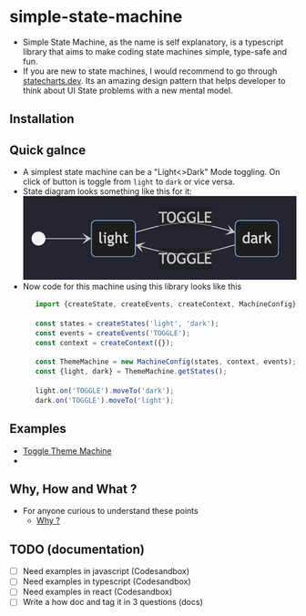 # simple-state-machine

- Simple State Machine, as the name is self explanatory, is a typescript library that aims to make coding state machines simple, type-safe and fun. 
- If you are new to state machines, I would recommend to go through [statecharts.dev](https://statecharts.dev/what-is-a-state-machine.html). Its an amazing design pattern that helps developer to think about UI State problems with a new mental model. 

## Installation

## Quick galnce
- A simplest state machine can be a "Light<>Dark" Mode toggling. On click of button is toggle from `light` to `dark` or vice versa.
- State diagram looks something like this for it: ![toggle-sm](./docs/assets/toggle-sm.png)
- Now code for this machine using this library looks like this
   ```js
      import {createState, createEvents, createContext, MachineConfig} from 'simple-state-machine'

      const states = createStates('light', 'dark');
      const events = createEvents('TOGGLE');
      const context = createContext({});

      const ThemeMachine = new MachineConfig(states, context, events);
      const {light, dark} = ThemeMachine.getStates();
      
      light.on('TOGGLE').moveTo('dark');
      dark.on('TOGGLE').moveTo('light');
   ```

## Examples
- [Toggle Theme Machine](https://codesandbox.io/p/sandbox/toggle-theme-machine-dyrwzd)
- 

## Why, How and What ?

- For anyone curious to understand these points 
  - [Why ?](./docs/why.md)


## TODO (documentation)

- [ ] Need examples in javascript (Codesandbox)
- [ ] Need examples in typescript (Codesandbox)
- [ ] Need examples in react (Codesandbox)
- [ ] Write a how doc and tag it in 3 questions (docs)